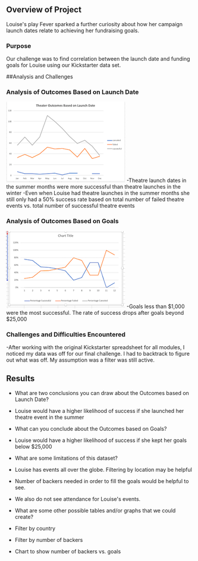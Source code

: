 
## Overview of Project
Louise's play Fever sparked a further curiosity about how her campaign launch dates relate to achieving her fundraising goals. 

### Purpose
Our challenge was to find correlation between the launch date and funding goals for Louise using our Kickstarter data set. 

##Analysis and Challenges

### Analysis of Outcomes Based on Launch Date
![](Resources/TOLD.png)
-Theatre launch dates in the summer months were more successful than theatre launches in the winter
-Even when Louise had theatre launches in the summer months she still only had a 50% success rate based on total number of failed theatre events vs. total number of successful theatre events

### Analysis of Outcomes Based on Goals
![](Resources/OBG.png)
-Goals less than $1,000 were the most successful. The rate of success drops after goals beyond $25,000

### Challenges and Difficulties Encountered
-After working with the original Kickstarter spreadsheet for all modules, I noticed my data was off for our final challenge. I had to backtrack to figure out what was off. My assumption was a filter was still active. 

## Results

- What are two conclusions you can draw about the Outcomes based on Launch Date?
- Louise would have a higher likelihood of success if she launched her theatre event in the summer

- What can you conclude about the Outcomes based on Goals?
- Louise would have a higher likelihood of success if she kept her goals below $25,000

- What are some limitations of this dataset?
- Louise has events all over the globe. Filtering by location may be helpful
- Number of backers needed in order to fill the goals would be helpful to see. 
- We also do not see attendance for Louise's events. 

- What are some other possible tables and/or graphs that we could create?
- Filter by country 
- Filter by number of backers 
- Chart to show number of backers vs. goals 
